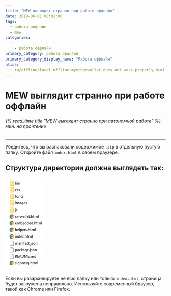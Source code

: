 ```yaml
---
title: "MEW выглядит странно при работе оффлайн"
date: 2018-06-01 00:01:00
tags:
  - работа оффлайн
  - mew
categories:
  - 
    - работа оффлайн
primary_category: работа оффлайн
primary_category_display_name: "Работа оффлайн"
alias:
  - ru/offline/local-offline-myetherwallet-does-not-work-properly.html
---
```


# **MEW выглядит странно при работе оффлайн**

###### {% read_time title "MEW выглядит странно при автономной работе" %} мин. на прочтение

* * *

Убедитесь, что вы распаковали содержимое `.zip` в отдельную пустую папку. Откройте файл `index.html` в своем браузере.

## **Структура директории должна выглядеть так:**

<img src="/images/posts/offline/Wb08Tm3.jpg" width="" />

Если вы разархивируете не всю папку или только `index.html`, страница будет загружена неправильно. Используйте современный браузер, такой как Chrome или Firefox.

